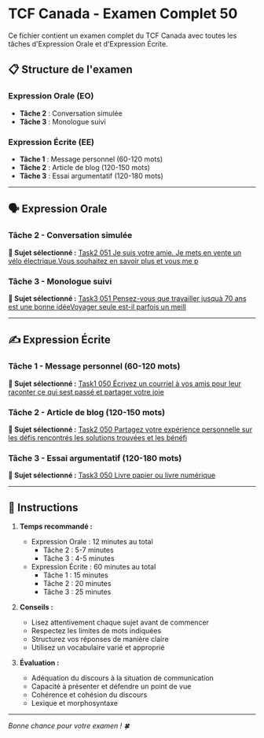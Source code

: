 # TCF Canada - Examen Complet 50

Ce fichier contient un examen complet du TCF Canada avec toutes les tâches d'Expression Orale et d'Expression Écrite.

## 📋 Structure de l'examen

### Expression Orale (EO)
- **Tâche 2** : Conversation simulée
- **Tâche 3** : Monologue suivi

### Expression Écrite (EE)  
- **Tâche 1** : Message personnel (60-120 mots)
- **Tâche 2** : Article de blog (120-150 mots)
- **Tâche 3** : Essai argumentatif (120-180 mots)

---

## 🗣️ Expression Orale

### Tâche 2 - Conversation simulée

**📄 Sujet sélectionné :** [Task2 051 Je suis votre amie. Je mets en vente un vélo électrique.Vous souhaitez en savoir plus et vous me p](../tcf_canada/eo/task2/task2_051_Je_suis_votre_amie._Je_mets_en_vente_un_vélo_électrique.Vous_souhaitez_en_savoir_plus_et_vous_me_p.md)

### Tâche 3 - Monologue suivi

**📄 Sujet sélectionné :** [Task3 051 Pensez-vous que travailler jusquà 70 ans est une bonne idéeVoyager seule est-il parfois un meill](../tcf_canada/eo/task3/task3_051_Pensez-vous_que_travailler_jusquà_70_ans_est_une_bonne_idéeVoyager_seule_est-il_parfois_un_meill.md)

---

## ✍️ Expression Écrite

### Tâche 1 - Message personnel (60-120 mots)

**📄 Sujet sélectionné :** [Task1 050 Écrivez un courriel à vos amis pour leur raconter ce qui sest passé et partager votre joie](../tcf_canada/ee/task1/task1_050_Écrivez_un_courriel_à_vos_amis_pour_leur_raconter_ce_qui_sest_passé_et_partager_votre_joie.md)

### Tâche 2 - Article de blog (120-150 mots)

**📄 Sujet sélectionné :** [Task2 050 Partagez votre expérience personnelle sur les défis rencontrés les solutions trouvées et les bénéfi](../tcf_canada/ee/task2/task2_050_Partagez_votre_expérience_personnelle_sur_les_défis_rencontrés_les_solutions_trouvées_et_les_bénéfi.md)

### Tâche 3 - Essai argumentatif (120-180 mots)

**📄 Sujet sélectionné :** [Task3 050 Livre papier ou livre numérique](../tcf_canada/ee/task3/task3_050_Livre_papier_ou_livre_numérique.md)

---

## 📝 Instructions

1. **Temps recommandé :**
   - Expression Orale : 12 minutes au total
     - Tâche 2 : 5-7 minutes
     - Tâche 3 : 4-5 minutes
   - Expression Écrite : 60 minutes au total
     - Tâche 1 : 15 minutes
     - Tâche 2 : 20 minutes  
     - Tâche 3 : 25 minutes

2. **Conseils :**
   - Lisez attentivement chaque sujet avant de commencer
   - Respectez les limites de mots indiquées
   - Structurez vos réponses de manière claire
   - Utilisez un vocabulaire varié et approprié

3. **Évaluation :**
   - Adéquation du discours à la situation de communication
   - Capacité à présenter et défendre un point de vue
   - Cohérence et cohésion du discours
   - Lexique et morphosyntaxe

---

*Bonne chance pour votre examen ! 🍀*
